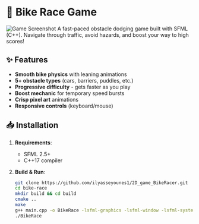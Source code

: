 # 🚴 Bike Race Game

![Game Screenshot](2D_gmae_v8/assets/menu_bg.png) 
A fast-paced obstacle dodging game built with SFML (C++). Navigate through traffic, avoid hazards, and boost your way to high scores!

## ✨ Features
- **Smooth bike physics** with leaning animations
- **5+ obstacle types** (cars, barriers, puddles, etc.)
- **Progressive difficulty** - gets faster as you play
- **Boost mechanic** for temporary speed bursts
- **Crisp pixel art** animations
- **Responsive controls** (keyboard/mouse)

## 📥 Installation
1. **Requirements**:
   - SFML 2.5+ 
   - C++17 compiler

2. **Build & Run**:
   ```bash
   git clone https://github.com/ilyasseyounes1/2D_game_BikeRacer.git
   cd bike-race
   mkdir build && cd build
   cmake ..
   make
   g++ main.cpp -o BikeRace -lsfml-graphics -lsfml-window -lsfml-systemC
   ./BikeRace